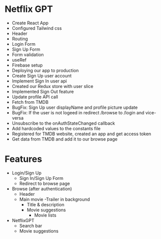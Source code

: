 # Netflix GPT

- Create React App
- Configured Tailwind css
- Header
- Routing
- Login Form
- Sign Up Form
- Form validation
- useRef
- Firebase setup
- Deploying our app to production
- Create Sign Up user account
- Implement Sign In user api
- Created our Redux store with user slice
- Implemented Sign Out feature
- Update profile API call
- Fetch from TMDB
- BugFix: Sign Up user displayName and profile picture update
- BugFix: If the user is not logeed in redirect /browse to /login and vice-versa
- Unsubscribe to the onAuthStateChanged callback
- Add hardcoded values to the constants file
- Registered for TMDB website, created an app and get access token
- Get data from TMDB and add it to our browse page

# Features

- Login/Sign Up
  - Sign In/Sign Up Form
  - Redirect to browse page
- Browse (after authentication)
  - Header
  - Main movie
    -Trailer in background
    - Title & description
    - Movie suggestions
      - Movie lists
- NetflixGPT
  - Search bar
  - Movie suggestions
